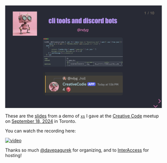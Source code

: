 [![screenshot](./screenshot.png)](https://cablehead.github.io/creative-codie/)

These are the [slides](https://cablehead.github.io/creative-codie/) from a demo of [`xs`](https://github.com/cablehead/xs) I
gave at the [Creative Code](https://www.meetup.com/creative-code-toronto/?eventOrigin=event_home_page) meetup on [September 18,
2024](https://www.meetup.com/creative-code-toronto/events/303276625/) in
Toronto. 

You can watch the recording here:

[![video](https://img.youtube.com/vi/Y2rsm5ohDrg/0.jpg)](https://www.youtube.com/watch?v=Y2rsm5ohDrg&list=PL_YfqG2SCOAK52A4VQ7r7m9laijKSbmUB&index=4)

Thanks so much [@davepagurek](https://github.com/davepagurek) for organizing,
and to [InterAccess](https://interaccess.org) for hosting!

